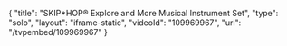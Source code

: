 {
    "title": "SKIP*HOP&reg; Explore and More Musical Instrument Set",
    "type": "solo",
    "layout": "iframe-static",
    "videoId": "109969967",
    "url": "\/tvpembed\/109969967"
}